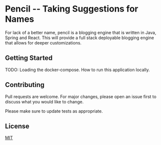 # Pencil -- Taking Suggestions for Names

For lack of a better name, pencil is a blogging engine that is written in Java, Spring and React.
This will provide a full stack deployable blogging engine that allows for deeper customizations.

## Getting Started

TODO: Loading the docker-compose. How to run this application locally.

## Contributing
Pull requests are welcome. For major changes, please open an issue first to discuss what you would like to change.

Please make sure to update tests as appropriate.

## License
[MIT](https://choosealicense.com/licenses/mit/)
